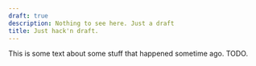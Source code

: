 ```yaml
---
draft: true
description: Nothing to see here. Just a draft
title: Just hack'n draft.
---
```


This is some text about some stuff that happened sometime ago.
TODO.
